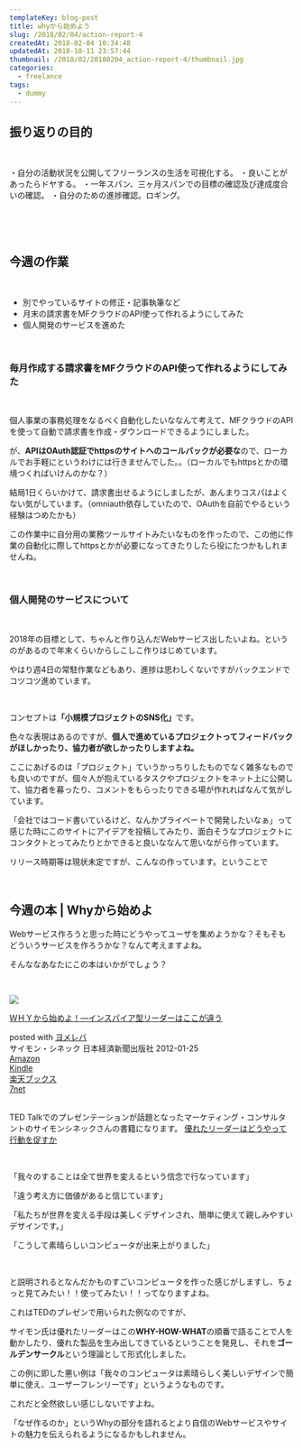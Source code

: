 ```yaml
---
templateKey: blog-post
title: whyから始めよう
slug: /2018/02/04/action-report-4
createdAt: 2018-02-04 10:34:48
updatedAt: 2018-10-11 23:57:44
thumbnail: /2018/02/20180204_action-report-4/thumbnail.jpg
categories:
  - freelance
tags:
  - dummy
---
```


<h2 id="toc_id_1">振り返りの目的</h2>
&nbsp;

・自分の活動状況を公開してフリーランスの生活を可視化する。
・良いことがあったらドヤする。
・一年スパン、三ヶ月スパンでの目標の確認及び達成度合いの確認。
・自分のための進捗確認。ロギング。

&nbsp;

<div class="adsense"></div>

&nbsp;
<h2>今週の作業</h2>
&nbsp;
<ul>
 	<li>別でやっているサイトの修正・記事執筆など</li>
 	<li>月末の請求書をMFクラウドのAPI使って作れるようにしてみた</li>
 	<li>個人開発のサービスを進めた</li>
</ul>
&nbsp;
<h3>毎月作成する請求書をMFクラウドのAPI使って作れるようにしてみた</h3>
&nbsp;

個人事業の事務処理をなるべく自動化したいななんて考えて、MFクラウドのAPIを使って自動で請求書を作成・ダウンロードできるようにしました。

が、<strong>APIはOAuth認証でhttpsのサイトへのコールバックが必要な</strong>ので、ローカルでお手軽にというわけには行きませんでした。。（ローカルでもhttpsとかの環境つくればいけんのかな？）

結局1日くらいかけて、請求書出せるようにしましたが、あんまりコスパはよくない気がしています。（omniauth依存していたので、OAuthを自前でやるという経験はつめたかも）

この作業中に自分用の業務ツールサイトみたいなものを作ったので、この他に作業の自動化に際してhttpsとかが必要になってきたりしたら役にたつかもしれませんね。

&nbsp;
<h3>個人開発のサービスについて</h3>
&nbsp;

2018年の目標として、ちゃんと作り込んだWebサービス出したいよね。というのがあるので年末くらいからしこしこ作りはじめています。

やはり週4日の常駐作業などもあり、進捗は思わしくないですがバックエンドでコツコツ進めています。

&nbsp;

コンセプトは<strong>「小規模プロジェクトのSNS化」</strong>です。

色々な表現はあるのですが、<strong>個人で進めているプロジェクトってフィードバックがほしかったり、協力者が欲しかったりしますよね。</strong>

ここにあげるのは「プロジェクト」ていうかっちりしたものでなく雑多なものでも良いのですが、個々人が抱えているタスクやプロジェクトをネット上に公開して、協力者を募ったり、コメントをもらったりできる場が作れればなんて気がしています。

「会社ではコード書いているけど、なんかプライベートで開発したいなぁ」って感じた時にこのサイトにアイデアを投稿してみたり、面白そうなプロジェクトにコンタクトとってみたりとかできると良いななんて思いながら作っています。

リリース時期等は現状未定ですが、こんなの作っています。ということで

&nbsp;
<h2>今週の本 | Whyから始めよ</h2>
Webサービス作ろうと思った時にどうやってユーザを集めようかな？そもそもどういうサービスを作ろうかな？なんて考えますよね。

そんななあなたにこの本はいかがでしょう？

&nbsp;
<div class="cstmreba">
<div class="booklink-box">
<div class="booklink-image"><a href="http://www.amazon.co.jp/exec/obidos/asin/4532317673/llg01-22/" target="_blank" rel="noopener"><img style="border: none;" src="https://images-fe.ssl-images-amazon.com/images/I/415TYu5cQ4L._SL320_.jpg" /></a></div>
<div class="booklink-info">
<div class="booklink-name">

<a href="http://www.amazon.co.jp/exec/obidos/asin/4532317673/llg01-22/" target="_blank" rel="noopener">ＷＨＹから始めよ！―インスパイア型リーダーはここが違う</a>
<div class="booklink-powered-date">posted with <a href="https://yomereba.com" target="_blank" rel="nofollow noopener">ヨメレバ</a></div>
</div>
<div class="booklink-detail">サイモン・シネック 日本経済新聞出版社 2012-01-25</div>
<div class="booklink-link2">
<div class="shoplinkamazon"><a href="http://www.amazon.co.jp/exec/obidos/asin/4532317673/llg01-22/" target="_blank" rel="noopener">Amazon</a></div>
<div class="shoplinkkindle"><a href="http://www.amazon.co.jp/gp/search?keywords=%82v%82g%82x%82%A9%82%E7%8En%82%DF%82%E6%81I%81%5C%83C%83%93%83X%83p%83C%83A%8C%5E%83%8A%81%5B%83_%81%5B%82%CD%82%B1%82%B1%82%AA%88%E1%82%A4&amp;__mk_ja_JP=%83J%83%5E%83J%83i&amp;url=node%3D2275256051&amp;tag=llg01-22" target="_blank" rel="noopener">Kindle</a></div>
<div class="shoplinkrakuten"><a href="https://hb.afl.rakuten.co.jp/hgc/163854b7.d97e8d5b.163854b8.3c41ae34/?pc=http%3A%2F%2Fbooks.rakuten.co.jp%2Frb%2F11466366%2F%3Fscid%3Daf_ich_link_urltxt%26m%3Dhttp%3A%2F%2Fm.rakuten.co.jp%2Fev%2Fbook%2F" target="_blank" rel="noopener">楽天ブックス</a></div>
<div class="shoplinkseven"><a href="https://px.a8.net/svt/ejp?a8mat=2TXHHI+FDP7OQ+2N1Y+BW8O2&amp;a8ejpredirect=http%3A%2F%2F7af-ent.omni7.jp%2Frelay%2Faffiliate%2FentranceProcess.do%3Furl%3Dhttp%253A%252F%252F7net.omni7.jp%252Fsearch%252F%253FsearchKeywordFlg%253D1%2526keyword%253D4-53-231767-6%252520%25257C%2525204-532-31767-6%252520%25257C%2525204-5323-1767-6%252520%25257C%2525204-53231-767-6%252520%25257C%2525204-532317-67-6%252520%25257C%2525204-5323176-7-6" target="_blank" rel="noopener">7net</a><img src="https://www17.a8.net/0.gif?a8mat=2TXHHI+FDP7OQ+2N1Y+BW8O2" alt="" width="1" height="1" border="0" /></div>
</div>
</div>
<div class="booklink-footer"></div>
</div>
</div>
&nbsp;

TED Talkでのプレゼンテーションが話題となったマーケティング・コンサルタントのサイモンシネックさんの書籍になります。
<a href="https://www.ted.com/talks/simon_sinek_how_great_leaders_inspire_action/transcript?language=ja">優れたリーダーはどうやって行動を促すか</a>

&nbsp;

「我々のすることは全て世界を変えるという信念で行なっています」

「違う考え方に価値があると信じています」

「私たちが世界を変える手段は美しくデザインされ、簡単に使えて親しみやすいデザインです。」

「こうして素晴らしいコンピュータが出来上がりました」

&nbsp;

と説明されるとなんだかものすごいコンピュータを作った感じがしますし、ちょっと見てみたい！！使ってみたい！！ってなりますよね。

これはTEDのプレゼンで用いられた例なのですが、

サイモン氏は優れたリーダーはこの<strong>WHY-HOW-WHAT</strong>の順番で語ることで人を動かしたり、優れた製品を生み出してきているということを発見し、それを<strong>ゴールデンサークル</strong>という理論として形式化しました。

この例に即した悪い例は「我々のコンピュータは素晴らしく美しいデザインで簡単に使え、ユーザーフレンリーです」というようなものです。

これだと全然欲しい感じしないですよね。

「なぜ作るのか」というWhyの部分を語れるとより自信のWebサービスやサイトの魅力を伝えられるようになるかもしれません。

&nbsp;

&nbsp;

<div class="after-article"></div>
